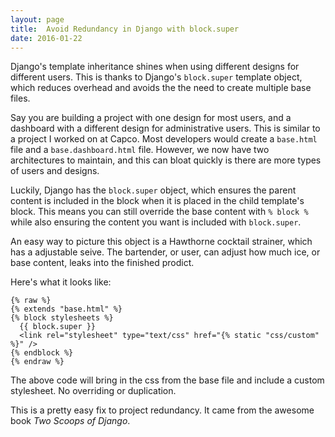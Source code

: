 ```yaml
---
layout: page
title:  Avoid Redundancy in Django with block.super
date: 2016-01-22
---
```


Django's template inheritance shines when using different designs for different users. This is thanks to Django's `block.super` template object, which reduces overhead and avoids the the need to create multiple base files.

Say you are building a project with one design for most users, and a dashboard with a different design for administrative users. This is similar to a project I worked on at Capco. Most developers would create a `base.html` file and a `base.dashboard.html` file. However, we now have two architectures to maintain, and this can bloat quickly is there are more types of users and designs.

Luckily, Django has the `block.super` object, which ensures the parent content is included in the block when it is placed in the child template's block. This means you can still override the base content with `% block %` while also ensuring the content you want is included with `block.super`.

An easy way to picture this object is a Hawthorne cocktail strainer, which has a adjustable seive. The bartender, or user, can adjust how much ice, or base content, leaks into the finished prodict.

Here's what it looks like:

    {% raw %}
    {% extends "base.html" %}
    {% block stylesheets %}
      {{ block.super }}
      <link rel="stylesheet" type="text/css" href="{% static "css/custom" %}" />
    {% endblock %}
    {% endraw %}

The above code will bring in the css from the base file and include a custom stylesheet. No overriding or duplication.

This is a pretty easy fix to project redundancy. It came from the awesome book *Two Scoops of Django*.
